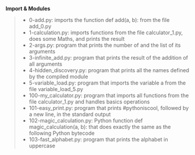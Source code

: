 **Import & Modules**
>
> * 0-add.py: imports the function def add(a, b): from the file add_0.py
> * 1-calculation.py: imports functions from the file calculator_1.py, does some Maths, and prints the result
> * 2-args.py: program that prints the number of and the list of its arguments
> * 3-infinite_add.py: program that prints the result of the addition of all arguments
> * 4-hidden_discovery.py: program that prints all the names defined by the compiled module
> * 5-variable_load.py: program that imports the variable a from the file variable_load_5.py
> * 100-my_calculator.py: program that imports all functions from the file calculator_1.py and handles basics operations
> * 101-easy_print.py: program that prints #pythoniscool, followed by a new line, in the standard output
> * 102-magic_calculation.py: Python function def magic_calculation(a, b): that does exactly the same as the following Python bytecode
> * 103-fast_alphabet.py: program that prints the alphabet in uppercase
    